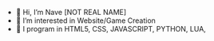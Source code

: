 - 👋 Hi, I’m Nave [NOT REAL NAME]
- 👀 I’m interested in Website/Game Creation
- 🌱 I program in HTML5, CSS, JAVASCRIPT, PYTHON, LUA,

<!---
2348hi/2348hi is a ✨ special ✨ repository because its `README.md` (this file) appears on your GitHub profile.
You can click the Preview link to take a look at your changes.
--->
